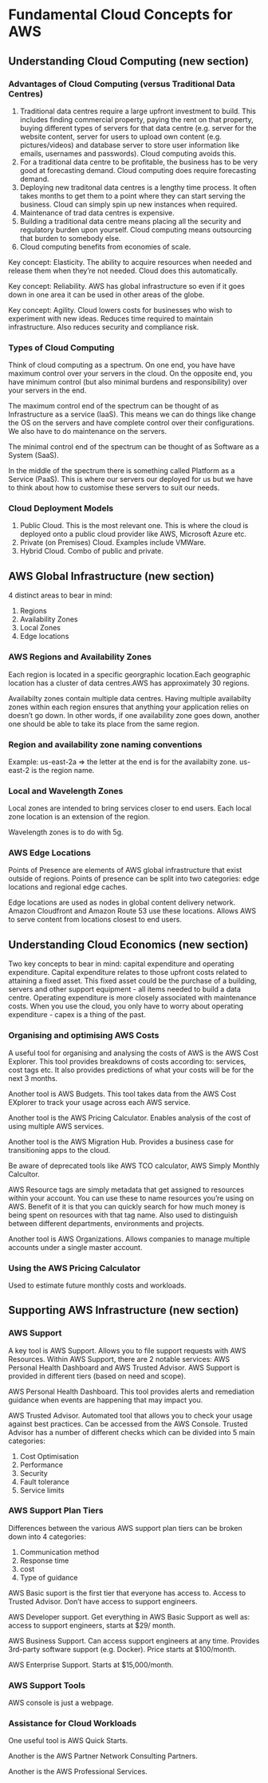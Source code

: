 # Fundamental Cloud Concepts for AWS


## Understanding Cloud Computing (new section)


### Advantages of Cloud Computing (versus Traditional Data Centres) 


1. Traditional data centres require a large upfront investment to build. This includes finding commercial property, paying the rent on that property, buying different types of servers for that data centre (e.g. server for the website content, server for users to upload own content (e.g. pictures/videos) and database server to store user information like emails, usernames and passwords). Cloud computing avoids this.
2. For a traditional data centre to be profitable, the business has to be very good at forecasting demand. Cloud computing does require forecasting demand.
3. Deploying new traditonal data centres is a lengthy time process. It often takes months to get them to a point where they can start serving the business. Cloud can simply spin up new instances when required.
4. Maintenance of trad data centres is expensive. 
5. Building a traditional data centre means placing all the security and regulatory burden upon yourself. Cloud computing means outsourcing that burden to somebody else.
6. Cloud computing benefits from economies of scale.

Key concept: Elasticity. The ability to acquire resources when needed and release them when they’re not needed. Cloud does this automatically.

Key concept: Reliability. AWS has global infrastructure so even if it goes down in one area it can be used in other areas of the globe.

Key concept: Agility. Cloud lowers costs for businesses who wish to experiment with new ideas. Reduces time required to maintain infrastructure. Also reduces security and compliance risk.



### Types of Cloud Computing


Think of cloud computing as a spectrum. On one end, you have have maximum control over your servers in the cloud. On the opposite end, you have minimum control (but also minimal burdens and responsibility) over your servers in the end.


The maximum control end of the spectrum can be thought of as Infrastructure as a service (IaaS). This means we can do things like change the OS on the servers and have complete control over their configurations. We also have to do maintenance on the servers.



The minimal control end of the spectrum can be thought of as Software as a System (SaaS). 


In the middle of the spectrum there is something called Platform as a Service (PaaS). This is where our servers our deployed for us but we have to think about how to customise these servers to suit our needs. 



### Cloud Deployment Models


1. Public Cloud. This is the most relevant one. This is where the cloud is deployed onto a public cloud provider like AWS, Microsoft Azure etc.
2. Private (on Premises) Cloud. Examples include VMWare. 
3. Hybrid Cloud. Combo of public and private.



## AWS Global Infrastructure (new section)

4 distinct areas to bear in mind:

1. Regions
2. Availability Zones
3. Local Zones
4. Edge locations


### AWS Regions and Availability Zones

Each region is located in a specific georgraphic location.Each geographic location has a cluster of data centres.AWS has approximately 30 regions. 

Availabilty zones contain multiple data centres. Having multiple availabilty zones within each region ensures that anything your application relies on doesn’t go down. In other words, if one availability zone goes down, another one should be able to take its place from the same region.


### Region and availability zone naming conventions

Example: us-east-2a => the letter at the end is for the availabilty zone. us-east-2 is the region name. 


### Local and Wavelength Zones


Local zones are intended to bring services closer to end users. Each local zone location is an extension of the region.

Wavelength zones is to do with 5g. 



### AWS Edge Locations

Points of Presence are elements of AWS global infrastructure that exist outside of regions. Points of presence can be split into two categories: edge locations and regional edge caches. 

Edge locations are used as nodes in global content delivery network. Amazon Cloudfront and Amazon Route 53 use these locations. Allows AWS to serve content from locations closest to end users. 



## Understanding Cloud Economics (new section)


Two key concepts to bear in mind: capital expenditure and operating expenditure. Capital expenditure relates to those upfront costs related to attaining a fixed asset. This fixed asset could be the purchase of a building, servers and other support equipment - all items needed to build a data centre. Operating expenditure is more closely associated with maintenance costs. When you use the cloud, you only have to worry about operating expenditure - capex is a thing of the past.


### Organising and optimising AWS Costs


A useful tool for organising and analysing the costs of AWS is the AWS Cost Explorer. This tool provides breakdowns of costs according to: services, cost tags etc. It also provides predictions of what your costs will be for the next 3 months. 

Another tool is AWS Budgets. This tool takes data from the AWS Cost EXplorer to track your usage across each AWS service. 

Another tool is the AWS Pricing Calculator. Enables analysis of the cost of using multiple AWS services. 

Another tool is the AWS Migration Hub. Provides a business case for transitioning apps to the cloud. 

Be aware of deprecated tools like AWS TCO calculator, AWS Simply Monthly Calcultor. 

AWS Resource tags are simply metadata that get assigned to resources within your account. You can use these to name resources you’re using on AWS. Benefit of it is that you can quickly search for how much money is being spent on resources with that tag name. Also used to distinguish between different departments, environments and projects. 

Another tool is AWS Organizations. Allows companies to manage multiple accounts under a single master account. 


### Using the AWS Pricing Calculator


Used to estimate future monthly costs and workloads. 



## Supporting AWS Infrastructure (new section)


### AWS Support


A key tool is AWS Support. Allows you to file support requests with AWS Resources. Within AWS Support, there are 2 notable services: AWS Personal Health Dashboard and AWS Trusted Advisor. AWS Support is provided in different tiers (based on need and scope). 

AWS Personal Health Dashboard. This tool provides alerts and remediation guidance when events are happening that may impact you.

AWS Trusted Advisor. Automated tool that allows you to check your usage against best practices. Can be accessed from the AWS Console. Trusted Advisor has a number of different checks which can be divided into 5 main categories:
1. Cost Optimisation
2. Performance
3. Security
4. Fault tolerance
5. Service limits


### AWS Support Plan Tiers


Differences between the various AWS support plan tiers can be broken down into 4 categories:
1. Communication method
2. Response time
3. cost
4. Type of guidance

AWS Basic suport is the first tier that everyone has access to. Access to Trusted Advisor. Don’t have access to support engineers.

AWS Developer support. Get everything in AWS Basic Support as well as: access to support engineers, starts at $29/ month.

AWS Business Support. Can access support engineers at any time. Provides 3rd-party software support (e.g. Docker). Price starts at $100/month.

AWS Enterprise Support. Starts at $15,000/month.



### AWS Support Tools

AWS console is just a webpage. 



### Assistance for Cloud Workloads

One useful tool is AWS Quick Starts. 

Another is the AWS Partner Network Consulting Partners. 

Another is the AWS Professional Services. 
